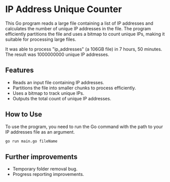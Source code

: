 # IP Address Unique Counter

This Go program reads a large file containing a list of IP addresses and calculates the number of unique IP addresses in the file. The program efficiently partitions the file and uses a bitmap to count unique IPs, making it suitable for processing large files. 

It was able to process "ip_addresses" (a 106GB file) in 7 hours, 50 minutes. The result was 1000000000 unique IP addresses.



## Features

- Reads an input file containing IP addresses.
- Partitions the file into smaller chunks to process efficiently.
- Uses a bitmap to track unique IPs.
- Outputs the total count of unique IP addresses.

## How to Use

To use the program, you need to run the Go command with the path to your IP addresses file as an argument. 

```bash
go run main.go fileName
```

## Further improvements
- Temporary folder removal bug.
- Progress reporting improvements.
